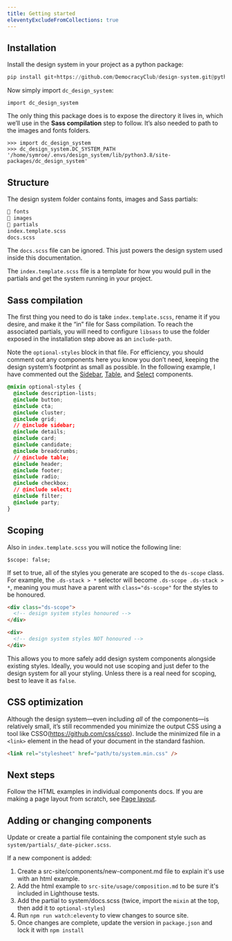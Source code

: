 ```yaml
---
title: Getting started
eleventyExcludeFromCollections: true
---
```


## Installation

Install the design system in your project as a python package:

```python
pip install git+https://github.com/DemocracyClub/design-system.git@python-package
```

Now simply import `dc_design_system`:

```
import dc_design_system
```

The only thing this package does is to expose the directory it lives in, which we’ll use in the **Sass compilation** step to follow. It’s also needed to path to the images and fonts folders.

```
>>> import dc_design_system
>>> dc_design_system.DC_SYSTEM_PATH
'/home/symroe/.envs/design_system/lib/python3.8/site-packages/dc_design_system'
```

## Structure

The design system folder contains fonts, images and Sass partials:

```html
📁 fonts
📁 images
📁 partials
index.template.scss
docs.scss
```

The `docs.scss` file can be ignored. This just powers the design system used inside this documentation.

The `index.template.scss` file is a template for how you would pull in the partials and get the system running in your project.

## Sass compilation

The first thing you need to do is take `index.template.scss`, rename it if you desire, and make it the “in” file for Sass compilation. To reach the associated partials, you will need to configure `libsass` to use the folder exposed in the installation step above as an `include-path`.

Note the `optional-styles` block in that file. For efficiency, you should comment out any components here you know you don’t need, keeping the design system’s footprint as small as possible. In the following example, I have commented out the [Sidebar]({{site.basedir}}/components/sidebar), [Table]({{site.basedir}}/components/table), and [Select]({{site.basedir}}/components/select) components.

```css
@mixin optional-styles {
  @include description-lists;
  @include button;
  @include cta;
  @include cluster;
  @include grid;
  // @include sidebar;
  @include details;
  @include card;
  @include candidate;
  @include breadcrumbs;
  // @include table;
  @include header;
  @include footer;
  @include radio;
  @include checkbox;
  // @include select;
  @include filter;
  @include party;
}
```

## Scoping

Also in `index.template.scss` you will notice the following line:

```
$scope: false;
```

If set to true, all of the styles you generate are scoped to the `ds-scope` class. For example, the `.ds-stack > *` selector will become `.ds-scope .ds-stack > *`, meaning you must have a parent with `class="ds-scope"` for the styles to be honoured.

```html
<div class="ds-scope">
  <!-- design system styles honoured -->
</div>

<div>
  <!-- design system styles NOT honoured -->
</div>
```

This allows you to more safely add design system components alongside existing styles. Ideally, you would not use scoping and just defer to the design system for all your styling. Unless there is a real need for scoping, best to leave it as `false`.

## CSS optimization

Although the design system—even including _all_ of the components—is relatively small, it’s still recommended you minimize the output CSS using a tool like CSSO(https://github.com/css/csso). Include the minimized file in a `<link>` element in the head of your document in the standard fashion.

```html
<link rel="stylesheet" href="path/to/system.min.css" />
```

## Next steps

Follow the HTML examples in individual components docs. If you are making a page layout from scratch, see [Page layout]({{site.basedir}}/usage/page-layout).

## Adding or changing components

Update or create a partial file containing the component style such as `system/partials/_date-picker.scss`.

If a new component is added:
  1. Create a src-site/components/new-component.md file to explain it's use with an html example.
  2. Add the html example to `src-site/usage/composition.md` to be sure it's included in Lighthouse tests. 
  3. Add the partial to system/docs.scss (twice, import the `mixin` at the top, then add it to `optional-styles`)
  4. Run `npm run watch:eleventy` to view changes to source site.
  5. Once changes are complete, update the version in `package.json` and lock it with `npm install` 
